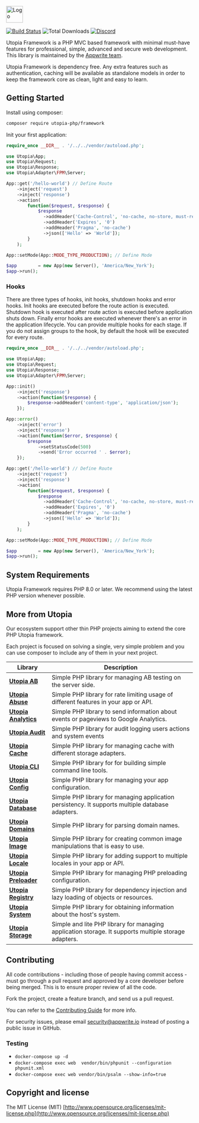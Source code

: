 <p>
    <img height="45" src="docs/logo.png" alt="Logo">
</p>

[![Build Status](https://travis-ci.org/utopia-php/framework.svg?branch=master)](https://travis-ci.org/utopia-php/framework)
![Total Downloads](https://img.shields.io/packagist/dt/utopia-php/framework.svg)
[![Discord](https://img.shields.io/discord/564160730845151244?label=discord)](https://discord.gg/GSeTUeA)

Utopia Framework is a PHP MVC based framework with minimal must-have features for professional, simple, advanced and secure web development. This library is maintained by the [Appwrite team](https://appwrite.io).

Utopia Framework is dependency free. Any extra features such as authentication, caching will be available as standalone models in order to keep the framework core as clean, light and easy to learn.

## Getting Started

Install using composer:
```bash
composer require utopia-php/framework
```

Init your first application:
```php
require_once __DIR__ . '/../../vendor/autoload.php';

use Utopia\App;
use Utopia\Request;
use Utopia\Response;
use Utopia\Adapter\FPM\Server;

App::get('/hello-world') // Define Route
    ->inject('request')
    ->inject('response')
    ->action(
        function($request, $response) {
            $response
              ->addHeader('Cache-Control', 'no-cache, no-store, must-revalidate')
              ->addHeader('Expires', '0')
              ->addHeader('Pragma', 'no-cache')
              ->json(['Hello' => 'World']);
        }
    );

App::setMode(App::MODE_TYPE_PRODUCTION); // Define Mode

$app        = new App(new Server(), 'America/New_York');
$app->run();
```

### Hooks

There are three types of hooks, init hooks, shutdown hooks and error hooks. Init hooks are executed before the route action is executed. Shutdown hook is executed after route action is executed before application shuts down. Finally error hooks are executed whenever there's an error in the application lifecycle. You can provide multiple hooks for each stage. If you do not assign groups to the hook, by default the hook will be executed for every route.

```php
require_once __DIR__ . '/../../vendor/autoload.php';

use Utopia\App;
use Utopia\Request;
use Utopia\Response;
use Utopia\Adapter\FPM\Server;

App::init()
    ->inject('response')
    ->action(function($response) {
        $response->addHeader('content-type', 'application/json');
    });

App::error()
    ->inject('error')
    ->inject('response')
    ->action(function($error, $response) {
        $response
            ->setStatusCode(500)
            ->send('Error occurred ' . $error);
    });

App::get('/hello-world') // Define Route
    ->inject('request')
    ->inject('response')
    ->action(
        function($request, $response) {
            $response
              ->addHeader('Cache-Control', 'no-cache, no-store, must-revalidate')
              ->addHeader('Expires', '0')
              ->addHeader('Pragma', 'no-cache')
              ->json(['Hello' => 'World']);
        }
    );

App::setMode(App::MODE_TYPE_PRODUCTION); // Define Mode

$app        = new App(new Server(), 'America/New_York');
$app->run();
```

## System Requirements

Utopia Framework requires PHP 8.0 or later. We recommend using the latest PHP version whenever possible.

## More from Utopia

Our ecosystem support other thin PHP projects aiming to extend the core PHP Utopia framework.

Each project is focused on solving a single, very simple problem and you can use composer to include any of them in your next project. 

Library | Description
--- | ---
**[Utopia AB](https://github.com/utopia-php/ab)** | Simple PHP library for managing AB testing on the server side.
**[Utopia Abuse](https://github.com/utopia-php/abuse)** | Simple PHP library for rate limiting usage of different features in your app or API.
**[Utopia Analytics](https://github.com/utopia-php/analytics)** | Simple PHP library to send information about events or pageviews to Google Analytics.
**[Utopia Audit](https://github.com/utopia-php/audit)** | Simple PHP library for audit logging users actions and system events 
**[Utopia Cache](https://github.com/utopia-php/cache)** | Simple PHP library for managing cache with different storage adapters.
**[Utopia CLI](https://github.com/utopia-php/cli)** | Simple PHP library for for building simple command line tools.
**[Utopia Config](https://github.com/utopia-php/config)** | Simple PHP library for managing your app configuration.
**[Utopia Database](https://github.com/utopia-php/database)** | Simple PHP library for managing application persistency. It supports multiple database adapters. 
**[Utopia Domains](https://github.com/utopia-php/domains)** | Simple PHP library for parsing domain names.
**[Utopia Image](https://github.com/utopia-php/image)** | Simple PHP library for creating common image manipulations that is easy to use.
**[Utopia Locale](https://github.com/utopia-php/locale)** | Simple PHP library for adding support to multiple locales in your app or API.
**[Utopia Preloader](https://github.com/utopia-php/preloader)** | Simple PHP library for managing PHP preloading configuration.
**[Utopia Registry](https://github.com/utopia-php/registry)** | Simple PHP library for dependency injection and lazy loading of objects or resources.
**[Utopia System](https://github.com/utopia-php/system)** | Simple PHP library for obtaining information about the host's system.
**[Utopia Storage](https://github.com/utopia-php/storage)** | Simple and lite PHP library for managing application storage. It supports multiple storage adapters.

## Contributing

All code contributions - including those of people having commit access - must go through a pull request and approved by a core developer before being merged. This is to ensure proper review of all the code.

Fork the project, create a feature branch, and send us a pull request.

You can refer to the [Contributing Guide](https://github.com/utopia-php/framework/blob/master/CONTRIBUTING.md) for more info.

For security issues, please email security@appwrite.io instead of posting a public issue in GitHub.

### Testing

  - `docker-compose up -d`
  - `docker-compose exec web  vendor/bin/phpunit --configuration phpunit.xml`
  - `docker-compose exec web vendor/bin/psalm --show-info=true`

## Copyright and license

The MIT License (MIT) [http://www.opensource.org/licenses/mit-license.php](http://www.opensource.org/licenses/mit-license.php)
